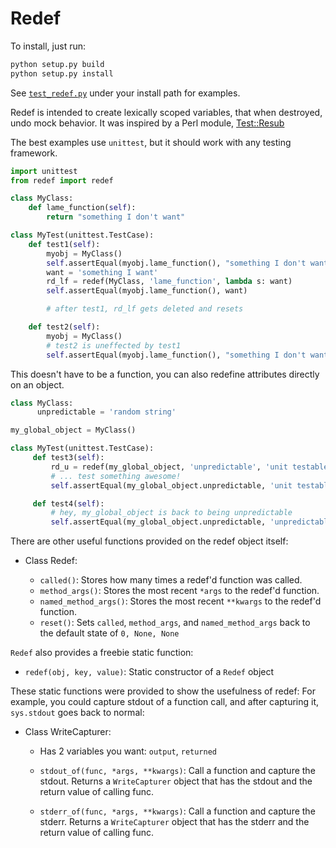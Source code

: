 # Redef

To install, just run:

```bash
python setup.py build
python setup.py install
```

See [`test_redef.py`](../blob/readme-tweaks/test_redef.py) under your install path for examples.

Redef is intended to create lexically scoped variables, that when destroyed, undo mock behavior.
It was inspired by a Perl module, [Test::Resub](http://search.cpan.org/~airwave/Test-Resub-1.02/lib/Test/Resub.pm)

The best examples use `unittest`, but it should work with any testing framework.

```python
import unittest
from redef import redef

class MyClass:
    def lame_function(self):
        return "something I don't want"

class MyTest(unittest.TestCase):
    def test1(self):
        myobj = MyClass()
        self.assertEqual(myobj.lame_function(), "something I don't want")
        want = 'something I want'
        rd_lf = redef(MyClass, 'lame_function', lambda s: want)
        self.assertEqual(myobj.lame_function(), want)

        # after test1, rd_lf gets deleted and resets

    def test2(self):        
        myobj = MyClass()
        # test2 is uneffected by test1
        self.assertEqual(myobj.lame_function(), "something I don't want")
```

This doesn't have to be a function, you can also redefine attributes directly on an object.

```python
class MyClass:
      unpredictable = 'random string'

my_global_object = MyClass()

class MyTest(unittest.TestCase):
     def test3(self):
         rd_u = redef(my_global_object, 'unpredictable', 'unit testable string')
         # ... test something awesome!
         self.assertEqual(my_global_object.unpredictable, 'unit testable string')

     def test4(self):
         # hey, my_global_object is back to being unpredictable
         self.assertEqual(my_global_object.unpredictable, 'unpredictable')
```
         
There are other useful functions provided on the redef object itself:

* Class Redef:

    * `called()`:
        Stores how many times a redef'd function was called.
    * `method_args()`:
        Stores the most recent `*args` to the redef'd function.
    * `named_method_args()`:
        Stores the most recent `**kwargs` to the redef'd function.
    * `reset()`:
        Sets `called`, `method_args`, and `named_method_args` back to the default state of `0, None, None`

`Redef` also provides a freebie static function:

* `redef(obj, key, value)`:
    Static constructor of a `Redef` object

These static functions were provided to show the usefulness of redef: 
For example, you could capture stdout of a function call, and after capturing it,
`sys.stdout` goes back to normal:

* Class WriteCapturer:
    * Has 2 variables you want: `output`, `returned`

    * `stdout_of(func, *args, **kwargs)`:
        Call a function and capture the stdout.
        Returns a `WriteCapturer` object that has the stdout and the return value of calling func.

    * `stderr_of(func, *args, **kwargs)`:
        Call a function and capture the stderr.
        Returns a `WriteCapturer` object that has the stderr and the return value of calling func.
        
